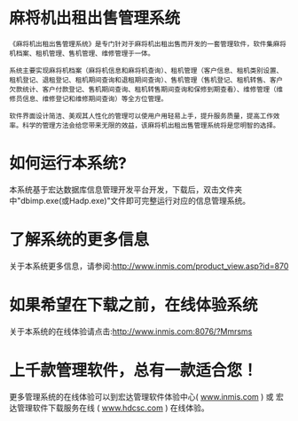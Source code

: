 # 麻将机出租出售管理系统

    《麻将机出租出售管理系统》是专门针对于麻将机出租出售而开发的一套管理软件，软件集麻将机档案、租机管理、售机管理、维修管理于一体。
    
    系统主要实现麻将机档案（麻将机信息和麻将机查询）、租机管理（客户信息、租机类别设置、租机登记、退租登记、租机期间查询和退租期间查询）、售机管理（售机登记、租机转售、客户欠款统计、客户付款登记、售机期间查询、租机转售期间查询和保修到期查看）、维修管理（维修员信息、维修登记和维修期间查询）等全方位管理。

    软件界面设计简洁、美观其人性化的管理可以使用户用轻易上手，提升服务质量，提高工作效率。科学的管理方法会给您带来无限的效益，该麻将机出租出售管理系统将是您明智的选择。

# 如何运行本系统?

本系统基于宏达数据库信息管理开发平台开发，下载后，双击文件夹中"dbimp.exe(或Hadp.exe)"文件即可完整运行对应的信息管理系统。

# 了解系统的更多信息

关于本系统更多信息，请参阅:http://www.inmis.com/product_view.asp?id=870

# 如果希望在下载之前，在线体验系统

关于本系统的在线体验请点击:http://www.inmis.com:8076/?Mmrsms

# 上千款管理软件，总有一款适合您！

更多管理系统的在线体验可以到宏达管理软件体验中心( www.inmis.com ) 或 宏达管理软件下载服务在线 ( www.hdcsc.com ) 在线体验。

